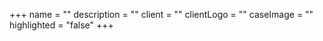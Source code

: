 +++
name = ""
description = ""
client = ""
clientLogo = ""
caseImage = ""
highlighted = "false"
+++
